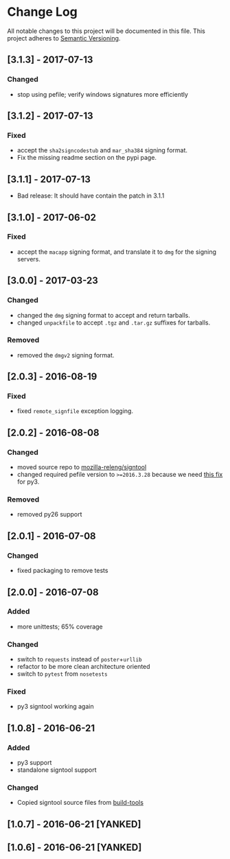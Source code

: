 # Change Log
All notable changes to this project will be documented in this file.
This project adheres to [Semantic Versioning](http://semver.org/).

## [3.1.3] - 2017-07-13
### Changed
- stop using pefile; verify windows signatures more efficiently

## [3.1.2] - 2017-07-13
### Fixed
- accept the `sha2signcodestub` and `mar_sha384` signing format.
- Fix the missing readme section on the pypi page.

## [3.1.1] - 2017-07-13
- Bad release: It should have contain the patch in 3.1.1

## [3.1.0] - 2017-06-02
### Fixed
- accept the `macapp` signing format, and translate it to `dmg` for the signing servers.

## [3.0.0] - 2017-03-23
### Changed
- changed the `dmg` signing format to accept and return tarballs.
- changed `unpackfile` to accept `.tgz` and `.tar.gz` suffixes for tarballs.

### Removed
- removed the `dmgv2` signing format.

## [2.0.3] - 2016-08-19
### Fixed

- fixed `remote_signfile` exception logging.

## [2.0.2] - 2016-08-08
### Changed

- moved source repo to [mozilla-releng/signtool](https://github.com/mozilla-releng/signtool)
- changed required pefile version to `>=2016.3.28` because we need [this fix](https://github.com/erocarrera/pefile/commit/ac410dcf7fff6840a06bc50e374f4b4db33e0c0e) for py3.

### Removed

- removed py26 support

## [2.0.1] - 2016-07-08
### Changed

- fixed packaging to remove tests

## [2.0.0] - 2016-07-08
### Added
- more unittests; 65% coverage

### Changed

- switch to `requests` instead of `poster`+`urllib`
- refactor to be more clean architecture oriented
- switch to `pytest` from `nosetests`

### Fixed

- py3 signtool working again

## [1.0.8] - 2016-06-21
### Added

- py3 support
- standalone signtool support

### Changed

- Copied signtool source files from [build-tools](https://github.com/escapewindow/build-tools/commit/2c797a5623efc391cd09304d314571638b596e8c)

## [1.0.7] - 2016-06-21 [YANKED]
## [1.0.6] - 2016-06-21 [YANKED]
